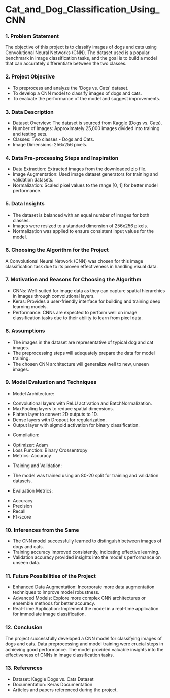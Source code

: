 # Cat_and_Dog_Classification_Using_CNN
### 1. Problem Statement
The objective of this project is to classify images of dogs and cats using Convolutional Neural Networks (CNN). The dataset used is a popular benchmark in image classification tasks, and the goal is to build a model that can accurately differentiate between the two classes.
### 2. Project Objective
*	To preprocess and analyze the 'Dogs vs. Cats' dataset.
*	To develop a CNN model to classify images of dogs and cats.
*	To evaluate the performance of the model and suggest improvements.
### 3. Data Description
*	Dataset Overview: The dataset is sourced from Kaggle (Dogs vs. Cats).
*	Number of Images: Approximately 25,000 images divided into training and testing sets.
*	Classes: Two classes - Dogs and Cats.
*	Image Dimensions: 256x256 pixels.
### 4. Data Pre-processing Steps and Inspiration
*	Data Extraction: Extracted images from the downloaded zip file.
*	Image Augmentation: Used image dataset generators for training and validation datasets.
*	Normalization: Scaled pixel values to the range [0, 1] for better model performance.
### 5. Data Insights
*	The dataset is balanced with an equal number of images for both classes.
*	Images were resized to a standard dimension of 256x256 pixels.
*	Normalization was applied to ensure consistent input values for the model.
### 6. Choosing the Algorithm for the Project
A Convolutional Neural Network (CNN) was chosen for this image classification task due to its proven effectiveness in handling visual data.
### 7. Motivation and Reasons for Choosing the Algorithm
*	CNNs: Well-suited for image data as they can capture spatial hierarchies in images through convolutional layers.
*	Keras: Provides a user-friendly interface for building and training deep learning models.
*	Performance: CNNs are expected to perform well on image classification tasks due to their ability to learn from pixel data.
### 8. Assumptions
*	The images in the dataset are representative of typical dog and cat images.
*	The preprocessing steps will adequately prepare the data for model training.
*	The chosen CNN architecture will generalize well to new, unseen images.
### 9. Model Evaluation and Techniques
*	Model Architecture:
-	Convolutional layers with ReLU activation and BatchNormalization.
-	MaxPooling layers to reduce spatial dimensions.
-	Flatten layer to convert 2D outputs to 1D.
-	Dense layers with Dropout for regularization.
-	Output layer with sigmoid activation for binary classification.
*	Compilation:
-	Optimizer: Adam
-	Loss Function: Binary Crossentropy
-	Metrics: Accuracy
*	Training and Validation:
-	The model was trained using an 80-20 split for training and validation datasets.
*	Evaluation Metrics:
-	Accuracy
-	Precision
-	Recall
-	F1-score
### 10. Inferences from the Same
*	The CNN model successfully learned to distinguish between images of dogs and cats.
*	Training accuracy improved consistently, indicating effective learning.
*	Validation accuracy provided insights into the model's performance on unseen data.
### 11. Future Possibilities of the Project
*	Enhanced Data Augmentation: Incorporate more data augmentation techniques to improve model robustness.
*	Advanced Models: Explore more complex CNN architectures or ensemble methods for better accuracy.
*	Real-Time Application: Implement the model in a real-time application for immediate image classification.
### 12. Conclusion
The project successfully developed a CNN model for classifying images of dogs and cats. Data preprocessing and model training were crucial steps in achieving good performance. The model provided valuable insights into the effectiveness of CNNs in image classification tasks.
### 13. References
* Dataset: Kaggle Dogs vs. Cats Dataset
*	Documentation: Keras Documentation
*	Articles and papers referenced during the project.
